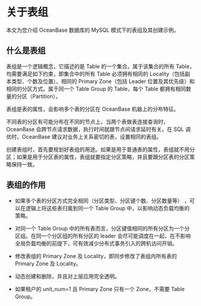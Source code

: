 关于表组 
=========================

本文为您介绍 OceanBase 数据库的 MySQL 模式下的表组及其创建示例。

什么是表组 
--------------------------

表组是一个逻辑概念，它描述的是 Table 的一个集合。属于该集合的所有 Table，均需要满足如下约束，即集合中的所有 Table 必须拥有相同的 Locality（包括副本类型、个数及位置）、相同的 Primary Zone（包括 Leader 位置及其优先级）和相同的分区方式。属于同一个 Table Group 的 Table，每个 Table 都拥有相同数量的分区（Partition）。

表组是表的属性，会影响多个表的分区在 OceanBase 机器上的分布特征。

不同表的分区有可能分布在不同的节点上，当两个表做表连接查询时，OceanBase 会跨节点请求数据，执行时间就跟节点间请求延时有关。在 SQL 调优时，OceanBase 建议对业务上关系密切的表，设置相同的表组。

创建表组时，首先要规划好表组的用途。如果是用于普通表的属性，表组就不用分区；如果是用于分区表的属性，表组就要指定分区策略，并且要跟分区表的分区策略保持一致。

表组的作用 
--------------------------

* 如果多个表的分区方式完全相同（分区类型、分区键个数、分区数量等） ，可以在逻辑上将这些表归属到同一个 Table Group 中，以影响动态负载均衡的策略。

  

* 对同一个 Table Group 中的所有表而言，分区键值相同的所有分区为一个分区组。在同一个分区组的所有分区的 leader 会尽可能调度在一起，在不影响全局负载均衡的前提下，可有效减少分布式事务引入的跨机访问开销。

  

* 修改表组的 Primary Zone 及 Locality，即同步修改了表组内所有表的 Primary Zone 及 Locality。

  

* 动态创建和删除，并且对上层应用完全透明。

  

* 如果租户的 unit_num=1 且 Primary Zone 只有一个 Zone，不需要 Table Group。

  






